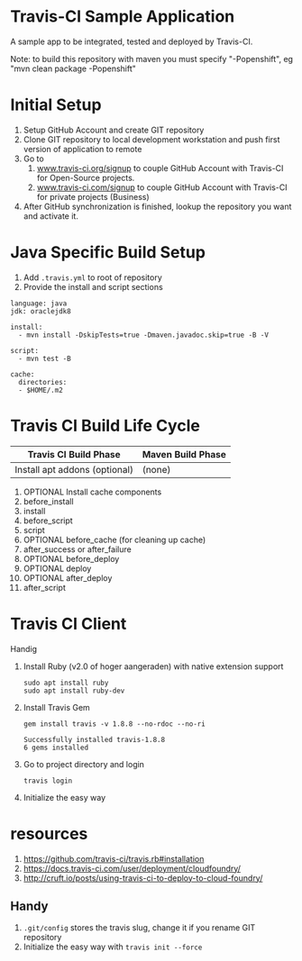 # Travis-CI Sample Application

A sample app to be integrated, tested and deployed by Travis-CI.

Note: to build this repository with maven you must specify "-Popenshift", eg "mvn clean package -Popenshift"

# Initial Setup
1. Setup GitHub Account and create GIT repository
2. Clone GIT repository to local development workstation and push first version of application to remote
3. Go to
   1. www.travis-ci.org/signup to couple GitHub Account with Travis-CI for Open-Source projects.
   2. www.travis-ci.com/signup to couple GitHub Account with Travis-CI for private projects (Business)
4. After GitHub synchronization is finished, lookup the repository you want and activate it.

# Java Specific Build Setup
1. Add `.travis.yml` to root of repository
2. Provide the install and script sections
```specification
language: java
jdk: oraclejdk8

install:
  - mvn install -DskipTests=true -Dmaven.javadoc.skip=true -B -V

script:
  - mvn test -B

cache:
  directories:
  - $HOME/.m2
```

# Travis CI Build Life Cycle

<table>
    <thead>
        <tr>
            <th>Travis CI Build Phase</th>
            <th>Maven Build Phase</th>
        </tr>
    </thead>
    <tbody>
        <tr>
            <td>Install apt addons (optional)</td>
            <td>(none)</td>
        </tr>
    </tbody>
</table>


1. OPTIONAL Install cache components
3. before_install
4. install
5. before_script
6. script
7. OPTIONAL before_cache (for cleaning up cache)
8. after_success or after_failure
9. OPTIONAL before_deploy
10. OPTIONAL deploy
11. OPTIONAL after_deploy
12. after_script

# Travis CI Client
Handig

1. Install Ruby (v2.0 of hoger aangeraden) with native extension support
   ```jshelllanguage
   sudo apt install ruby
   sudo apt install ruby-dev
   ```
2. Install Travis Gem
   ```jshelllanguage
   gem install travis -v 1.8.8 --no-rdoc --no-ri

   Successfully installed travis-1.8.8
   6 gems installed
   ```
3. Go to project directory and login
   ```
   travis login
   ```
4. Initialize the easy way


# resources

1. https://github.com/travis-ci/travis.rb#installation
2. https://docs.travis-ci.com/user/deployment/cloudfoundry/
3. http://cruft.io/posts/using-travis-ci-to-deploy-to-cloud-foundry/
## Handy

1. `.git/config` stores the travis slug, change it if you rename GIT repository
2. Initialize the easy way with `travis init --force`

